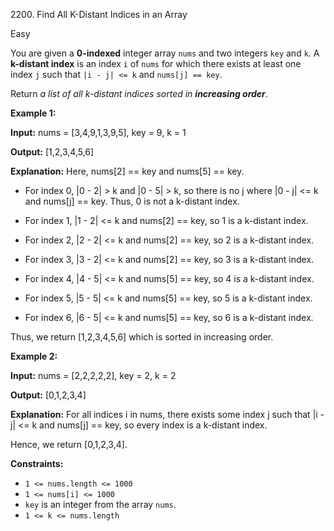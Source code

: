 2200\. Find All K-Distant Indices in an Array

Easy

You are given a **0-indexed** integer array `nums` and two integers `key` and `k`. A **k-distant index** is an index `i` of `nums` for which there exists at least one index `j` such that `|i - j| <= k` and `nums[j] == key`.

Return _a list of all k-distant indices sorted in **increasing order**_.

**Example 1:**

**Input:** nums = [3,4,9,1,3,9,5], key = 9, k = 1

**Output:** [1,2,3,4,5,6]

**Explanation:** Here, nums[2] == key and nums[5] == key.

- For index 0, |0 - 2| > k and |0 - 5| > k, so there is no j where |0 - j| <= k and nums[j] == key. Thus, 0 is not a k-distant index.

- For index 1, |1 - 2| <= k and nums[2] == key, so 1 is a k-distant index.

- For index 2, |2 - 2| <= k and nums[2] == key, so 2 is a k-distant index.

- For index 3, |3 - 2| <= k and nums[2] == key, so 3 is a k-distant index.

- For index 4, |4 - 5| <= k and nums[5] == key, so 4 is a k-distant index.

- For index 5, |5 - 5| <= k and nums[5] == key, so 5 is a k-distant index.

- For index 6, |6 - 5| <= k and nums[5] == key, so 6 is a k-distant index.

Thus, we return [1,2,3,4,5,6] which is sorted in increasing order. 

**Example 2:**

**Input:** nums = [2,2,2,2,2], key = 2, k = 2

**Output:** [0,1,2,3,4]

**Explanation:** For all indices i in nums, there exists some index j such that |i - j| <= k and nums[j] == key, so every index is a k-distant index.

Hence, we return [0,1,2,3,4]. 

**Constraints:**

*   `1 <= nums.length <= 1000`
*   `1 <= nums[i] <= 1000`
*   `key` is an integer from the array `nums`.
*   `1 <= k <= nums.length`